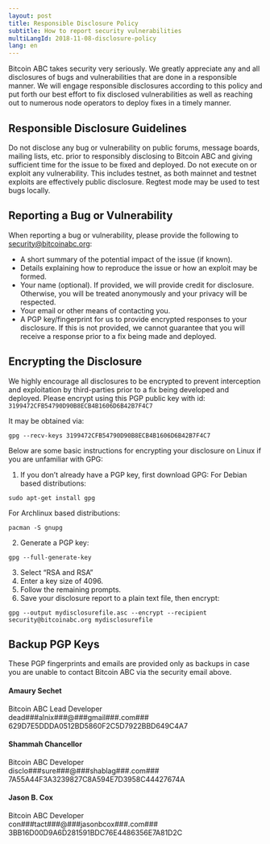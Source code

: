 ```yaml
---
layout: post
title: Responsible Disclosure Policy
subtitle: How to report security vulnerabilities
multiLangId: 2018-11-08-disclosure-policy
lang: en
---
```


Bitcoin ABC takes security very seriously.  We greatly appreciate any and all disclosures of bugs and vulnerabilities that are done in a responsible manner.  We will engage responsible disclosures according to this policy and put forth our best effort to fix disclosed vulnerabilities as well as reaching out to numerous node operators to deploy fixes in a timely manner.

## Responsible Disclosure Guidelines

Do not disclose any bug or vulnerability on public forums, message boards, mailing lists, etc. prior to responsibly disclosing to Bitcoin ABC and giving sufficient time for the issue to be fixed and deployed.
Do not execute on or exploit any vulnerability.  This includes testnet, as both mainnet and testnet exploits are effectively public disclosure.  Regtest mode may be used to test bugs locally.

## Reporting a Bug or Vulnerability

When reporting a bug or vulnerability, please provide the following to security@bitcoinabc.org:
* A short summary of the potential impact of the issue (if known).
* Details explaining how to reproduce the issue or how an exploit may be formed.
* Your name (optional).  If provided, we will provide credit for disclosure.  Otherwise, you will be treated anonymously and your privacy will be respected.
* Your email or other means of contacting you.
* A PGP key/fingerprint for us to provide encrypted responses to your disclosure.  If this is not provided, we cannot guarantee that you will receive a response prior to a fix being made and deployed.

## Encrypting the Disclosure

We highly encourage all disclosures to be encrypted to prevent interception and exploitation by third-parties prior to a fix being developed and deployed.  Please encrypt using this PGP public key with id: `3199472CFB54790D90B8ECB4B1606D6B42B7F4C7`

It may be obtained via:
```
gpg --recv-keys 3199472CFB54790D90B8ECB4B1606D6B42B7F4C7
```

Below are some basic instructions for encrypting your disclosure on Linux if you are unfamiliar with GPG:

1. If you don’t already have a PGP key, first download GPG:
For Debian based distributions:
```
sudo apt-get install gpg
```
For Archlinux based distributions:
```
pacman -S gnupg
```
2. Generate a PGP key:
```
gpg --full-generate-key
```
3. Select “RSA and RSA”
4. Enter a key size of 4096.
5. Follow the remaining prompts.
6. Save your disclosure report to a plain text file, then encrypt:
```
gpg --output mydisclosurefile.asc --encrypt --recipient security@bitcoinabc.org mydisclosurefile
```

## Backup PGP Keys

These PGP fingerprints and emails are provided only as backups in case you are unable to contact Bitcoin ABC via the security email above.

#### Amaury Sechet
<div>
Bitcoin ABC Lead Developer
<div class="email-obfuscation"><span>dead</span><span>###</span><span>alnix</span><span>###</span><span>@</span><span>###</span><span>gmail</span><span>###</span><span>.com</span><span>###</span></div>
629D7E5DDDA0512BD5860F2C5D7922BBD649C4A7
</div>

#### Shammah Chancellor
<div>
Bitcoin ABC Developer
<div class="email-obfuscation"><span>disclo</span><span>###</span><span>sure</span><span>###</span><span>@</span><span>###</span><span>shablag</span><span>###</span><span>.com</span><span>###</span></div>
7A55A44F3A3239827C8A594E7D3958C44427674A
</div>

#### Jason B. Cox
<div>
Bitcoin ABC Developer
<div class="email-obfuscation"><span>con</span><span>###</span><span>tact</span><span>###</span><span>@</span><span>###</span><span>jasonbcox</span><span>###</span><span>.com</span><span>###</span></div>
3BB16D00D9A6D281591BDC76E4486356E7A81D2C
</div>
<p></p>
